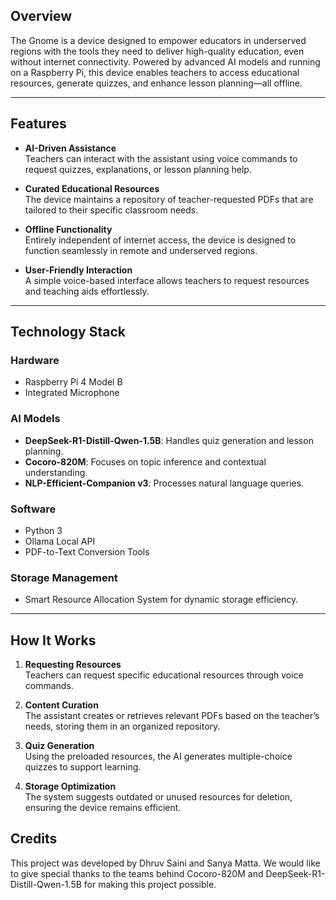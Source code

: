 ## **Overview**
The Gnome is a device designed to empower educators in underserved regions with the tools they need to deliver high-quality education, even without internet connectivity. Powered by advanced AI models and running on a Raspberry Pi, this device enables teachers to access educational resources, generate quizzes, and enhance lesson planning—all offline.

---

## **Features**
- **AI-Driven Assistance**  
   Teachers can interact with the assistant using voice commands to request quizzes, explanations, or lesson planning help.

- **Curated Educational Resources**  
   The device maintains a repository of teacher-requested PDFs that are tailored to their specific classroom needs.

- **Offline Functionality**  
   Entirely independent of internet access, the device is designed to function seamlessly in remote and underserved regions.

- **User-Friendly Interaction**  
   A simple voice-based interface allows teachers to request resources and teaching aids effortlessly.

---

## **Technology Stack**
### **Hardware**
- Raspberry Pi 4 Model B
- Integrated Microphone

### **AI Models**
- **DeepSeek-R1-Distill-Qwen-1.5B**: Handles quiz generation and lesson planning.
- **Cocoro-820M**: Focuses on topic inference and contextual understanding.
- **NLP-Efficient-Companion v3**: Processes natural language queries.

### **Software**
- Python 3
- Ollama Local API
- PDF-to-Text Conversion Tools

### **Storage Management**
- Smart Resource Allocation System for dynamic storage efficiency.

---

## **How It Works**
1. **Requesting Resources**  
   Teachers can request specific educational resources through voice commands.

2. **Content Curation**  
   The assistant creates or retrieves relevant PDFs based on the teacher’s needs, storing them in an organized repository.

3. **Quiz Generation**  
   Using the preloaded resources, the AI generates multiple-choice quizzes to support learning.

4. **Storage Optimization**  
   The system suggests outdated or unused resources for deletion, ensuring the device remains efficient.



## **Credits**  

This project was developed by Dhruv Saini and Sanya Matta. We would like to give special thanks to the teams behind Cocoro-820M and DeepSeek-R1-Distill-Qwen-1.5B for making this project possible.
